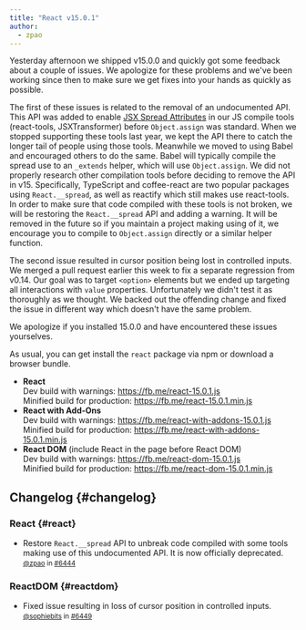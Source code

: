 ```yaml
---
title: "React v15.0.1"
author:
  - zpao
---
```


Yesterday afternoon we shipped v15.0.0 and quickly got some feedback about a couple of issues. We apologize for these problems and we've been working since then to make sure we get fixes into your hands as quickly as possible.

The first of these issues is related to the removal of an undocumented API. This API was added to enable [JSX Spread Attributes](/docs/jsx-spread.html) in our JS compile tools (react-tools, JSXTransformer) before `Object.assign` was standard. When we stopped supporting these tools last year, we kept the API there to catch the longer tail of people using those tools. Meanwhile we moved to using Babel and encouraged others to do the same. Babel will typically compile the spread use to an `_extends` helper, which will use `Object.assign`. We did not properly research other compilation tools before deciding to remove the API in v15. Specifically, TypeScript and coffee-react are two popular packages using `React.__spread`, as well as reactify which still makes use react-tools. In order to make sure that code compiled with these tools is not broken, we will be restoring the `React.__spread` API and adding a warning. It will be removed in the future so if you maintain a project making using of it, we encourage you to compile to `Object.assign` directly or a similar helper function.

The second issue resulted in cursor position being lost in controlled inputs. We merged a pull request earlier this week to fix a separate regression from v0.14. Our goal was to target `<option>` elements but we ended up targeting all interactions with `value` properties. Unfortunately we didn't test it as thoroughly as we thought. We backed out the offending change and fixed the issue in different way which doesn't have the same problem.

We apologize if you installed 15.0.0 and have encountered these issues yourselves.

As usual, you can get install the `react` package via npm or download a browser bundle.

* **React**  
    Dev build with warnings: <https://fb.me/react-15.0.1.js>  
    Minified build for production: <https://fb.me/react-15.0.1.min.js> 
* **React with Add-Ons**  
    Dev build with warnings: <https://fb.me/react-with-addons-15.0.1.js>  
    Minified build for production: <https://fb.me/react-with-addons-15.0.1.min.js> 
* **React DOM** (include React in the page before React DOM)  
    Dev build with warnings: <https://fb.me/react-dom-15.0.1.js>  
    Minified build for production: <https://fb.me/react-dom-15.0.1.min.js> 

## Changelog {#changelog}

### React {#react}

- Restore `React.__spread` API to unbreak code compiled with some tools making use of this undocumented API. It is now officially deprecated.  
    <small><a href="https://github.com/zpao">@zpao</a> in <a href="https://github.com/facebook/react/pull/6444">#6444</a></small>

### ReactDOM {#reactdom}

- Fixed issue resulting in loss of cursor position in controlled inputs.  
    <small><a href="https://github.com/sophiebits">@sophiebits</a> in <a href="https://github.com/facebook/react/pull/6449">#6449</a></small>